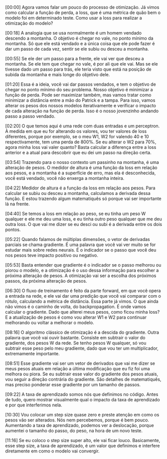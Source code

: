 [00:00] Agora vamos falar um pouco do processo de otimização. Já vimos como calcular a função de perda, a loss, que é uma métrica de quão bem o modelo foi em determinado teste. Como usar a loss para realizar a otimização do modelo?

[00:18] A analogia que se usa normalmente é um homem vendado descendo a montanha. O objetivo é chegar no vale, no ponto mínimo da montanha. Só que ele está vendado e a única coisa que ele pode fazer é dar um passo de cada vez, sentir se ele subiu ou desceu a montanha.

[00:55] Se ele der um passo para a frente, ele vai ver que desceu a montanha. Se ele tem que chegar no vale, é por ali que ele vai. Mas se ele tivesse dado um passo para trás, ele teria visto que está na posição de subida da montanha e mais longe do objetivo dele.

[01:20] Essa é a ideia, você vai dar passos vendados, e tem o objetivo de chegar no ponto mínimo do seu problema. Nosso objetivo é minimizar a função de perda. Pode ser maximizar também, mas vamos tratar como minimizar a distância entre a mão do Patrick e a tampa. Para isso, vamos alterar os pesos dos nossos modelos iterativamente e verificar o impacto de cada alteração na função de perda. Isso é o nosso jovenzinho andando passo a passo vendado.

[02:20] O que temos aqui é uma rede com duas entradas e um perceptron. À medida em que eu for alterando os valores, vou ter valores de loss diferentes, porque por exemplo, se o meu W1, W2 for valendo 40 e 10 respectivamente, tem uma perda de 800%. Se eu alterar o W2 para 70%, agora minha loss vai valer quanto? Basta calcular a diferença entre a loss anterior e a atual para descobrir que eu dei um passo na direção certa.

[03:54] Trazendo para o nosso contexto um passinho na montanha, é uma alteração de pesos. O medidor de altura é uma função da loss em relação aos pesos, e a montanha é a superfície de erro, mas ela é desconhecida, você está vendado, você não enxerga a montanha inteira.

[04:22] Medidor de altura é a função da loss em relação aos pesos. Para calcular se subiu ou desceu a montanha, calculamos a derivada dessa função. E estou trazendo algum matematiquês só porque vai ser importante lá na frente.

[04:40] Se temos a loss em relação ao peso, se eu tinha um peso W qualquer e ele me deu uma loss, e eu tinha outro peso qualquer que me deu outra loss. O que vai me dizer se eu desci ou subi é a derivada entre os dois pontos.

[05:22] Quando falamos de múltiplas dimensões, o vetor de derivadas parciais se chama gradiente. É uma palavra que você vai ver muito se for estudar mais sobre redes neurais. É o indicador se o passo que você deu nos pesos teve impacto positivo ou negativo.

[05:53] Basta entender que gradiente é o indicador se o passo melhorou ou piorou o modelo, e a otimização é o uso dessa informação para escolher a próxima alteração de pesos. A otimização vai ser a escolha dos próximos passos, da próxima alteração de pesos.

[06:30] O fluxo de treinamento é feito da parte forward, em que você opera a entrada na rede, e ele vai dar uma predição que você vai comparar com o rótulo, calculando a métrica de distância. Essa parte já vimos. O que ainda não vimos é o caminho de volta, do backpropagation. É onde vamos calcular o gradiente. Dado que alterei meus pesos, como ficou minha loss? E a atualização de pesos é como vou alterar W1 e W2 para continuar melhorando ou voltar a melhorar o modelo.

[08:16] O algoritmo clássico de otimização é a descida do gradiente. Outra palavra que você vai ouvir bastante. Consiste em subtrair o valor do gradiente, dos pesos W da rede. Se tenho pesos W qualquer, só vou subtrair esse peso pelo meu gradiente, dado que vou ter um multiplicador, extremamente importante.

[08:51] Esse gradiente vai ser um vetor de derivados que vai me dizer se meus pesos atuais em relação a última modificação que eu fiz foi uma melhora ou piora. Se eu subtrair esse valor do gradiente dos pesos atuais, vou seguir a direção contrária do gradiente. São detalhes de matematiquês, mas preciso ponderar esse gradiente por um tamanho de passos.

[09:22] A taxa de aprendizado somos nós que definimos no código. Antes de tudo, quero mostrar visualmente qual o impacto da taxa de aprendizado e por que interferimos nela.

[10:30] Vou colocar um step size quase zero e preste atenção em como os pesos vão ser alterados. Nós nem percebemos, porque é bem pouco. Aumentando a taxa de aprendizado, podemos ver a deslocação, porque aumentei o tamanho do passo, do peso, na hora de um novo teste.

[11:16] Se eu coloco o step size super alto, ele vai ficar louco. Basicamente, esse step size, a taxa de aprendizado, é um valor que definimos e interfere diretamente em como o modelo vai convergir.